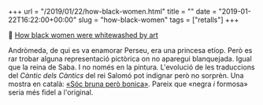 +++
url = "/2019/01/22/how-black-women.html"
title = ""
date = "2019-01-22T16:22:00+00:00"
slug = "how-black-women"
tags = ["retalls"]
+++

📎 [How black women were whitewashed by art](http://www.bbc.com/culture/story/20190114-how-black-women-were-whitewashed-by-art)

Andròmeda, de qui es va enamorar Perseu, era una princesa etíop. Però es rar trobar alguna representació pictòrica on no aparegui blanquejada. Igual que la reina de Saba. I no només en la pintura. L'evolució de les traduccions del *Càntic dels Càntics* del rei Salomó pot indignar però no sorprèn. Una mostra en català: [«Sóc bruna però bonica»](https://www.bci.cat/biblia/capitol/809). Pareix que «negra *i* formosa» seria més fidel a l'original.

